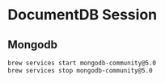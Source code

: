 # DocumentDB Session

## Mongodb

```bash
brew services start mongodb-community@5.0
brew services stop mongodb-community@5.0
```